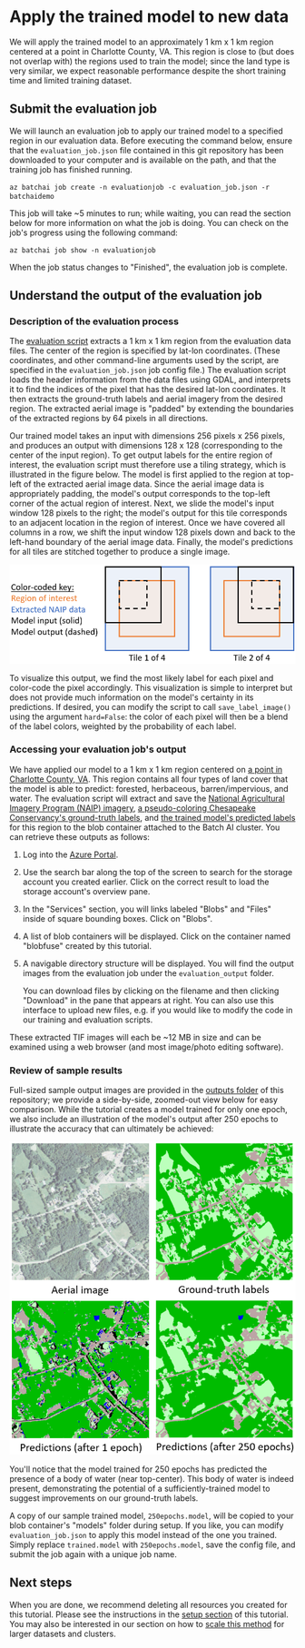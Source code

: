 # Apply the trained model to new data

We will apply the trained model to an approximately 1 km x 1 km region centered at a point in Charlotte County, VA. This region is close to (but does not overlap with) the regions used to train the model; since the land type is very similar, we expect reasonable performance despite the short training time and limited training dataset.

## Submit the evaluation job

We will launch an evaluation job to apply our trained model to a specified region in our evaluation data. Before executing the command below, ensure that the `evaluation_job.json` file contained in this git repository has been downloaded to your computer and is available on the path, and that the training job has finished running.
```
az batchai job create -n evaluationjob -c evaluation_job.json -r batchaidemo
```
This job will take ~5 minutes to run; while waiting, you can read the section below for more information on what the job is doing. You can check on the job's progress using the following command:
```
az batchai job show -n evaluationjob
```

When the job status changes to "Finished", the evaluation job is complete.

## Understand the output of the evaluation job

### Description of the evaluation process

The [evaluation script](https://aiforearthcollateral.blob.core.windows.net/imagesegmentationtutorial/scripts/evaluate.py) extracts a 1 km x 1 km region from the evaluation data files. The center of the region is specified by lat-lon coordinates. (These coordinates, and other command-line arguments used by the script, are specified in the `evaluation_job.json` job config file.) The evaluation script loads the header information from the data files using GDAL, and interprets it to find the indices of the pixel that has the desired lat-lon coordinates. It then extracts the ground-truth labels and aerial imagery from the desired region. The extracted aerial image is "padded" by extending the boundaries of the extracted regions by 64 pixels in all directions.

Our trained model takes an input with dimensions 256 pixels x 256 pixels, and produces an output with dimensions 128 x 128 (corresponding to the center of the input region). To get output labels for the entire region of interest, the evaluation script must therefore use a tiling strategy, which is illustrated in the figure below. The model is first applied to the region at top-left of the extracted aerial image data. Since the aerial image data is appropriately padding, the model's output corresponds to the top-left corner of the actual region of interest. Next, we slide the model's input window 128 pixels to the right; the model's output for this tile corresponds to an adjacent location in the region of interest. Once we have covered all columns in a row, we shift the input window 128 pixels down and back to the left-hand boundary of the aerial image data. Finally, the model's predictions for all tiles are stitched together to produce a single image.

<img src="./outputs/tiling_strategy.PNG">

To visualize this output, we find the most likely label for each pixel and color-code the pixel accordingly. This visualization is simple to interpret but does not provide much information on the model's certainty in its predictions. If desired, you can modify the script to call `save_label_image()` using the argument `hard=False`: the color of each pixel will then be a blend of the label colors, weighted by the probability of each label.

### Accessing your evaluation job's output

We have applied our model to a 1 km x 1 km region centered on [a point in Charlotte County, VA](https://binged.it/2BcQfVQ). This region contains all four types of land cover that the model is able to predict: forested, herbaceous, barren/impervious, and water. The evaluation script will extract and save the [National Agricultural Imagery Program (NAIP) imagery](./outputs/NAIP.tif), [a pseudo-coloring Chesapeake Conservancy's ground-truth labels](./outputs/true_labels.tif), and [the trained model's predicted labels](./outputs/pred_labels.tif) for this region to the blob container attached to the Batch AI cluster. You can retrieve these outputs as follows:

1. Log into the [Azure Portal](https://portal.azure.com).
1. Use the search bar along the top of the screen to search for the storage account you created earlier. Click on the correct result to load the storage account's overview pane.
1. In the "Services" section, you will links labeled "Blobs" and "Files" inside of square bounding boxes. Click on "Blobs".
1. A list of blob containers will be displayed. Click on the container named "blobfuse" created by this tutorial.
1. A navigable directory structure will be displayed. You will find the output images from the evaluation job under the `evaluation_output` folder. 

    You can download files by clicking on the filename and then clicking "Download" in the pane that appears at right. You can also use this interface to upload new files, e.g. if you would like to modify the code in our training and evaluation scripts.

These extracted TIF images will each be ~12 MB in size and can be examined using a web browser (and most image/photo editing software).

### Review of sample results

Full-sized sample output images are provided in the [outputs folder](./outputs) of this repository; we provide a side-by-side, zoomed-out view below for easy comparison. While the tutorial creates a model trained for only one epoch, we also include an illustration of the model's output after 250 epochs to illustrate the accuracy that can ultimately be achieved:

<img src="./outputs/comparison_fullsize.PNG"/>

You'll notice that the model trained for 250 epochs has predicted the presence of a body of water (near top-center). This body of water is indeed present, demonstrating the potential of a sufficiently-trained model to suggest improvements on our ground-truth labels.

A copy of our sample trained model, `250epochs.model`, will be copied to your blob container's "models" folder during setup. If you like, you can modify `evaluation_job.json` to apply this model instead of the one you trained. Simply replace `trained.model` with `250epochs.model`, save the config file, and submit the job again with a unique job name.

## Next steps

When you are done, we recommend deleting all resources you created for this tutorial. Please see the instructions in the [setup section](./setup.md) of this tutorial. You may also be interested in our section on how to [scale this method](./scaling.md) for larger datasets and clusters.
